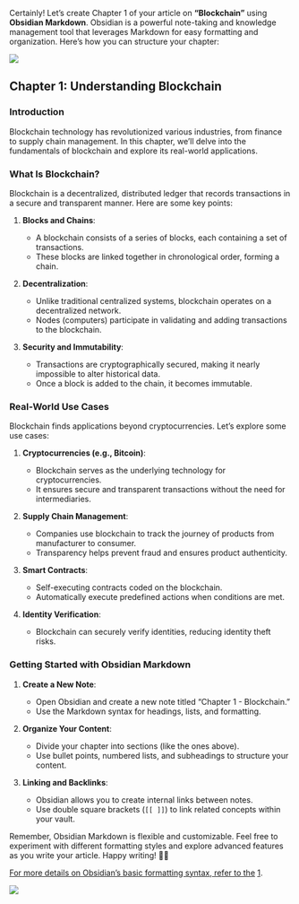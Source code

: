 Certainly! Let’s create Chapter 1 of your article on **“Blockchain”** using **Obsidian Markdown**. Obsidian is a powerful note-taking and knowledge management tool that leverages Markdown for easy formatting and organization. Here’s how you can structure your chapter:

![](https://www.safegardgroup.com/web-content/uploads/freshizer/c85837eb42b430d4eff2c690825b54c5_blockchain-scaled-800-320-c.jpeg)

## Chapter 1: Understanding Blockchain

### Introduction

Blockchain technology has revolutionized various industries, from finance to supply chain management. In this chapter, we’ll delve into the fundamentals of blockchain and explore its real-world applications.

### What Is Blockchain?

Blockchain is a decentralized, distributed ledger that records transactions in a secure and transparent manner. Here are some key points:

1. **Blocks and Chains**:
    
    - A blockchain consists of a series of blocks, each containing a set of transactions.
    - These blocks are linked together in chronological order, forming a chain.
2. **Decentralization**:
    
    - Unlike traditional centralized systems, blockchain operates on a decentralized network.
    - Nodes (computers) participate in validating and adding transactions to the blockchain.
3. **Security and Immutability**:
    
    - Transactions are cryptographically secured, making it nearly impossible to alter historical data.
    - Once a block is added to the chain, it becomes immutable.

### Real-World Use Cases

Blockchain finds applications beyond cryptocurrencies. Let’s explore some use cases:

1. **Cryptocurrencies (e.g., Bitcoin)**:
    
    - Blockchain serves as the underlying technology for cryptocurrencies.
    - It ensures secure and transparent transactions without the need for intermediaries.
2. **Supply Chain Management**:
    
    - Companies use blockchain to track the journey of products from manufacturer to consumer.
    - Transparency helps prevent fraud and ensures product authenticity.
3. **Smart Contracts**:
    
    - Self-executing contracts coded on the blockchain.
    - Automatically execute predefined actions when conditions are met.
4. **Identity Verification**:
    
    - Blockchain can securely verify identities, reducing identity theft risks.

### Getting Started with Obsidian Markdown

1. **Create a New Note**:
    
    - Open Obsidian and create a new note titled “Chapter 1 - Blockchain.”
    - Use the Markdown syntax for headings, lists, and formatting.
2. **Organize Your Content**:
    
    - Divide your chapter into sections (like the ones above).
    - Use bullet points, numbered lists, and subheadings to structure your content.
3. **Linking and Backlinks**:
    
    - Obsidian allows you to create internal links between notes.
    - Use double square brackets (`[[ ]]`) to link related concepts within your vault.

Remember, Obsidian Markdown is flexible and customizable. Feel free to experiment with different formatting styles and explore advanced features as you write your article. Happy writing! 🚀📝

[For more details on Obsidian’s basic formatting syntax, refer to the](https://help.obsidian.md/Editing+and+formatting/Basic+formatting+syntax) [1](https://help.obsidian.md/Editing+and+formatting/Basic+formatting+syntax).


![](https://youtu.be/SSo_EIwHSd4?si=AonOMVbMyF4QzKWe)

